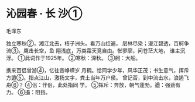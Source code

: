 <link href="../../css/style.css" rel="stylesheet" type="text/css" />

# 沁园春 · 长 沙①
<span class="r">毛泽东

<span class="jk">独立寒秋②，湘江北去，桔子洲头。看万山红遍， 层林尽染；漫江碧透，百舸争流③。鹰击长空，鱼 翔浅底，万类霜天竞自由。怅寥廓，问苍茫大地， 谁主沉浮。
<span class="comment">
①此词作于1925年。
②寒秋：深秋。
③舸：大船。
</span>

<span class="jk">携来百侣曾游④，忆往昔峥嵘岁 月稠。恰同学少年，风华正茂；书生意气，挥斥 方遒⑤。指点江山，激扬文字，粪土当年万户侯。 曾记否，到中流击水，浪遏飞舟⑥？
<span class="comment">
④侣：伴侣，此处指同 学。
⑤挥斥：奔放，朝气蓬勃。遒：强劲有力。
⑥遏：阻挡。
</span>
